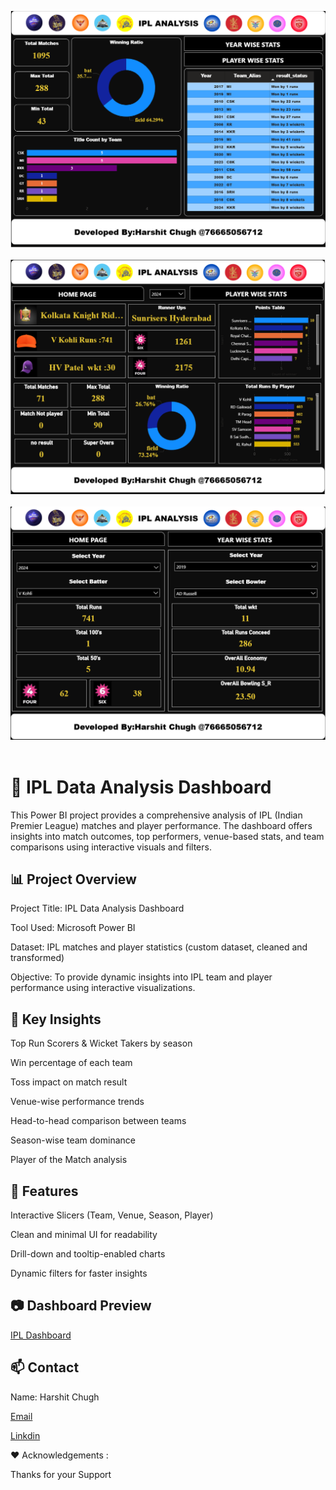 <p align="center">
  <a href="https://your-live-dashboard-link.com">
    <img src="pictures/ipl-1.png" width="800" /><br><br>
    <img src="pictures/ipl-2.png" width="800" /><br><br>
    <img src="pictures/ipl-3.png" width="800" /><br><br>
  </a>
</p>

# 🏏 IPL Data Analysis Dashboard

This Power BI project provides a comprehensive analysis of IPL (Indian Premier League) matches and player performance. The dashboard offers insights into match outcomes, top performers, venue-based stats, and team comparisons using interactive visuals and filters.

## 📊 Project Overview
Project Title: IPL Data Analysis Dashboard

Tool Used: Microsoft Power BI

Dataset: IPL matches and player statistics (custom dataset, cleaned and transformed)

Objective: To provide dynamic insights into IPL team and player performance using interactive visualizations.

## 🧠 Key Insights
Top Run Scorers & Wicket Takers by season

Win percentage of each team

Toss impact on match result

Venue-wise performance trends

Head-to-head comparison between teams

Season-wise team dominance

Player of the Match analysis

## 📌 Features
Interactive Slicers (Team, Venue, Season, Player)

Clean and minimal UI for readability

Drill-down and tooltip-enabled charts

Dynamic filters for faster insights

## 📷 Dashboard Preview

[IPL Dashboard](https://ipldeshboard.streamlit.app/)

## 📫 Contact
Name: Harshit Chugh

[Email](10harshit2003@gmail.com)

[Linkdin](https://www.linkedin.com/in/harshitchugh2810/)


❤️ Acknowledgements :

Thanks for your Support

